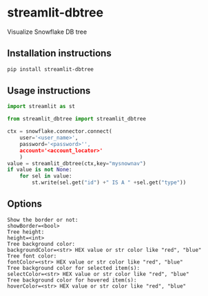 # streamlit-dbtree

Visualize Snowflake DB tree

## Installation instructions 

```sh
pip install streamlit-dbtree
```

## Usage instructions

```python
import streamlit as st

from streamlit_dbtree import streamlit_dbtree

ctx = snowflake.connector.connect(
    user='<user_name>',
    password='<password>'',
    account='<account_locator>'
    )   
value = streamlit_dbtree(ctx,key="mysnownav")
if value is not None:
    for sel in value:
        st.write(sel.get("id") +" IS A " +sel.get("type"))

```
## Options
    Show the border or not:
    showBorder=<bool>
    Tree height:
    height=<int>
    Tree background color:
    backgroundColor=<str> HEX value or str color like "red", "blue"
    Tree font color:
    fontColor=<str> HEX value or str color like "red", "blue"
    Tree background color for selected item(s):
    selectColor=<str> HEX value or str color like "red", "blue"
    Tree background color for hovered item(s):
    hoverColor=<str> HEX value or str color like "red", "blue"

